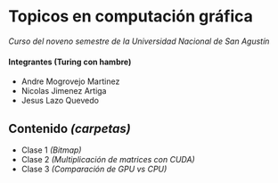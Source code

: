 # Topicos en computación gráfica

_Curso del noveno semestre de la Universidad Nacional de San Agustín_

#### Integrantes (Turing con hambre)

- Andre Mogrovejo Martinez
- Nicolas Jimenez Artiga
- Jesus Lazo Quevedo

## Contenido _(carpetas)_ 

* Clase 1 _(Bitmap)_
* Clase 2 _(Multiplicación de matrices con CUDA)_
* Clase 3 _(Comparación de GPU vs CPU)_